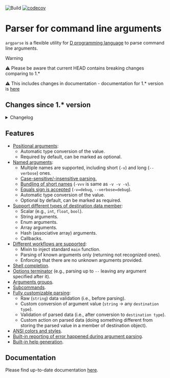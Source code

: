 ![Build](https://github.com/andrey-zherikov/argparse/actions/workflows/build.yaml/badge.svg)
[![codecov](https://codecov.io/gh/andrey-zherikov/argparse/branch/master/graph/badge.svg?token=H810TEZEHP)](https://codecov.io/gh/andrey-zherikov/argparse)

# Parser for command line arguments

`argparse` is a flexible utility for [D programming language](https://dlang.org/) to parse command line arguments.

> [!WARNING]
> :warning: Please be aware that current HEAD contains breaking changes comparing to 1.* 
> 
> :warning: This includes changes in documentation - documentation for 1.* version is [here](https://github.com/andrey-zherikov/argparse/blob/v1.3.0/README.md)

## Changes since 1.* version

<details>
<summary>Changelog</summary>

### Breaking changes

* Changes in `Config`:

  * Custom error handler function (`Config.errorHandler`) now receives message text with ANSI styling if styling is enabled. One can use `argparse.ansi.getUnstyledText` function to remove any styling - this function returns a range of unstyled `string` objects which can be used as is or `join`'ed into a string if  needed: `message.getUnstyledText.join`.

  * `Config.namedArgChar` is renamed to `Config.namedArgPrefix`.

  * `Config.endOfArgs` is renamed to `Config.endOfNamedArgs`.

  * `Config.helpStyle` is renamed to `Config.styling`.

  * `Config.addHelp` is renamed to `Config.addHelpArgument`.

* `Style.namedArgumentName` is renamed to `Style.argumentName`.

* Underlying type of `ansiStylingArgument` argument is changed. It can now be directly cast to boolean instead comparing against `Config.StylingMode`.

  So if you use it:
  ```d
    static auto color = ansiStylingArgument;
  ```
  then you should replace
  ```d
    if(args.color == Config.StylingMode.on)
  ```
  with
  ```d
    if(args.color)
  ```

* `@SubCommands` UDA is removed. One should use `SubCommand` template instead of `SumType`

  Simply replace
  ```d
    @SubCommands SumType!(CMD1, CMD2, Default!CMD3) cmd;
  ```
  with
  ```d
    SubCommand!(CMD1, CMD2, Default!CMD3) cmd;
  ```

* `@TrailingArguments` UDA is removed: all command line parameters that appear after double-dash `--` are considered as positional arguments. So if those parameters are to be parsed, use `@PositionalArgument` instead of `@TrailingArguments`.

* Functions for parsing customization (`PreValidation`, `Parse`, `Validation` and `Action`) now accept functions as runtime parameters instead of template arguments

  For example, replace this
  ```d
    .Parse     !((string s) { return cast(char) s[1]; })
    .Validation!((char v) { return v >= '0' && v <= '9'; })
  ```
  with
  ```d
    .Parse     ((string s) { return cast(char) s[1]; })
    .Validation((char v) { return v >= '0' && v <= '9'; })
  ```

* `HideFromHelp` is renamed to `Hidden` and now also hides an argument from shell completion.

* Dropped support for DMD-2.099.

### Enhancements and bug fixes

* Fix for `Command()` UDA: `ArrayIndexError` is not thrown anymore.
* Error messages are printed with `Config.styling` and now have the same styling as help text.
* New `errorMessagePrefix` member in `Config.styling` that determines the style of "Error:" prefix in error messages. This prefix is printed in red by default.
* New checks:
  * Argument is not allowed to be in multiple argument groups.
  * Subcommand name can't start with `Config.namedArgPrefix` (dash `-` by default).
* Functions for parsing customization (`PreValidation`, `Parse`, `Validation` and `Action`) can now return `Result` through `Result.Success` or `Result.Error` and provide error message if needed.
* Fixes for bundling of single-letter arguments.
  For example, the following cases are supported for `bool b; string s;` arguments:
  * `./prog -b -s=abc`
  * `./prog -b -s abc`
  * `./prog -b -sabc`
  * `./prog -bsabc`
  * `./prog -bs=abc`
* Removed support for delegate in `Config.errorHandler`, `Description`, `ShortDescription`, `Usage` and `Epilog` because of compiler's `closures are not yet supported in CTFE`.

### Other changes

* Removed dependency on `std.regex`.
* New code base: library implementation is almost fully rewritten (public API was not changed in this effort). Unnecessary templates were replaced with regular functions. As a result, compilation time and memory usage were improved: 2x better for `dub build` and 4x better for `dub test`.
* [New documentation](https://andrey-zherikov.github.io/argparse/)
</details>


## Features

- [Positional arguments](https://andrey-zherikov.github.io/argparse/positional-arguments.html):
    - Automatic type conversion of the value.
    - Required by default, can be marked as optional.
- [Named arguments](https://andrey-zherikov.github.io/argparse/named-arguments.html):
    - Multiple names are supported, including short (`-v`) and long (`--verbose`) ones.
    - [Case-sensitive/-insensitive parsing.](https://andrey-zherikov.github.io/argparse/config.html#caseSensitive)
    - [Bundling of short names](https://andrey-zherikov.github.io/argparse/arguments-bundling.html) (`-vvv` is same as `-v -v -v`).
    - [Equals sign is accepted](https://andrey-zherikov.github.io/argparse/config.html#assignChar) (`-v=debug`, `--verbose=debug`).
    - Automatic type conversion of the value.
    - Optional by default, can be marked as required.
- [Support different types of destination data member](https://andrey-zherikov.github.io/argparse/supported-types.html):
    - Scalar (e.g., `int`, `float`, `bool`).
    - String arguments.
    - Enum arguments.
    - Array arguments.
    - Hash (associative array) arguments.
    - Callbacks.
- [Different workflows are supported](https://andrey-zherikov.github.io/argparse/calling-the-parser.html):
    - Mixin to inject standard `main` function.
    - Parsing of known arguments only (returning not recognized ones).
    - Enforcing that there are no unknown arguments provided.
- [Shell completion](https://andrey-zherikov.github.io/argparse/shell-completion.html).
- [Options terminator](https://andrey-zherikov.github.io/argparse/end-of-named-arguments.html) (e.g., parsing up to `--` leaving any argument specified after it).
- [Arguments groups](https://andrey-zherikov.github.io/argparse/argument-dependencies.html).
- [Subcommands](https://andrey-zherikov.github.io/argparse/subcommands.html).
- [Fully customizable parsing](https://andrey-zherikov.github.io/argparse/parsing-customization.html):
    - Raw (`string`) data validation (i.e., before parsing).
    - Custom conversion of argument value (`string` -> any `destination type`).
    - Validation of parsed data (i.e., after conversion to `destination type`).
    - Custom action on parsed data (doing something different from storing the parsed value in a member of destination
      object).
- [ANSI colors and styles](https://andrey-zherikov.github.io/argparse/ansi-coloring-and-styling.html).
- [Built-in reporting of error happened during argument parsing](https://andrey-zherikov.github.io/argparse/config.html#errorHandler).
- [Built-in help generation](https://andrey-zherikov.github.io/argparse/help-generation.html).

## Documentation

Please find up-to-date documentation [here](https://andrey-zherikov.github.io/argparse/).
